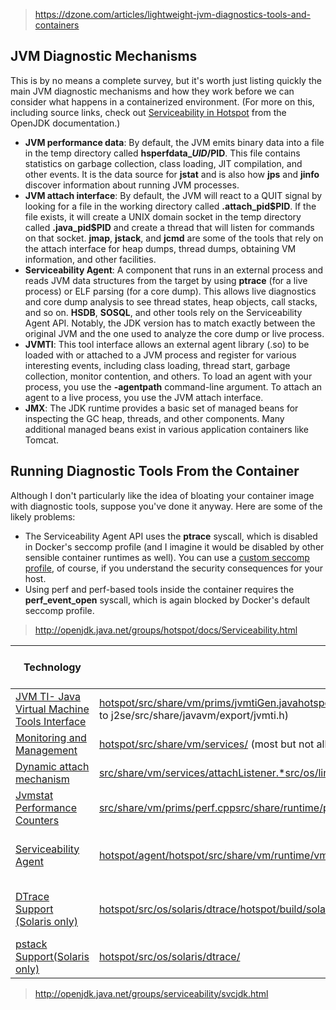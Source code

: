 > https://dzone.com/articles/lightweight-jvm-diagnostics-tools-and-containers

JVM Diagnostic Mechanisms
-------------------------

This is by no means a complete survey, but it's worth just listing quickly the main JVM diagnostic mechanisms and how they work before we can consider what happens in a containerized environment. (For more on this, including source links, check out [Serviceability in Hotspot](http://openjdk.java.net/groups/hotspot/docs/Serviceability.html) from the OpenJDK documentation.)

-   **JVM performance data**: By default, the JVM emits binary data into a file in the temp directory called **hsperfdata_$UID/$PID**. This file contains statistics on garbage collection, class loading, JIT compilation, and other events. It is the data source for **jstat** and is also how **jps** and **jinfo** discover information about running JVM processes.
-   **JVM attach interface**: By default, the JVM will react to a QUIT signal by looking for a file in the working directory called **.attach_pid\$PID**. If the file exists, it will create a UNIX domain socket in the temp directory called **.java_pid$PID** and create a thread that will listen for commands on that socket. **jmap**, **jstack**, and **jcmd** are some of the tools that rely on the attach interface for heap dumps, thread dumps, obtaining VM information, and other facilities.
-   **Serviceability Agent**: A component that runs in an external process and reads JVM data structures from the target by using **ptrace** (for a live process) or ELF parsing (for a core dump). This allows live diagnostics and core dump analysis to see thread states, heap objects, call stacks, and so on. **HSDB**, **SOSQL**, and other tools rely on the Serviceability Agent API. Notably, the JDK version has to match exactly between the original JVM and the one used to analyze the core dump or live process.
-   **JVMTI**: This tool interface allows an external agent library (.so) to be loaded with or attached to a JVM process and register for various interesting events, including class loading, thread start, garbage collection, monitor contention, and others. To load an agent with your process, you use the **-agentpath** command-line argument. To attach an agent to a live process, you use the JVM attach interface.
-   **JMX**: The JDK runtime provides a basic set of managed beans for inspecting the GC heap, threads, and other components. Many additional managed beans exist in various application containers like Tomcat.

Running Diagnostic Tools From the Container
-------------------------------------------

Although I don't particularly like the idea of bloating your container image with diagnostic tools, suppose you've done it anyway. Here are some of the likely problems:

-   The Serviceability Agent API uses the **ptrace** syscall, which is disabled in Docker's seccomp profile (and I imagine it would be disabled by other sensible container runtimes as well). You can use a [custom seccomp profile](https://docs.docker.com/engine/security/seccomp/), of course, if you understand the security consequences for your host.
-   Using perf and perf-based tools inside the container requires the **perf_event_open** syscall, which is again blocked by Docker's default seccomp profile.


> http://openjdk.java.net/groups/hotspot/docs/Serviceability.html

| Technology  | Source Location  | Usage in the J2SE Repository |
| --- |  --- |  --- |
| [JVM TI- Java Virtual Machine Tools Interface](http://openjdk.java.net/groups/hotspot/docs/Serviceability.html#bjvmti) | [hotspot/src/share/vm/prims/jvmtiGen.java](http://opengrok.neojava.org/hotspot/xref/src/share/vm/prims/jvmtiGen.java)[hotspot/src/share/vm/prims/jvmtiGen.java](http://opengrok.neojava.org/hotspot/xref/src/share/vm/prims/jvmtiEnvFill.java)[hotspot/src/share/vm/prims/jvmti.xml](http://opengrok.neojava.org/hotspot/xref/src/share/vm/prims/jvmti.xml)[hotspot/src/share/vm/prims/jvmti*](http://opengrok.neojava.org/hotspot/xref/src/share/vm/prims)build/.../generated/jvmtifiles/jvmtiEnter.cppbuild/.../generated/jvmtifiles/jvmtiEnterTrace.cppbuild/.../generated/jvmtifiles/jvmtiEnv.hppbuild/.../generated/jvmtifiles/jvmtiEnvRecommended.cppbuild/.../generated/jvmtifiles/jvmtiEnvStub.cppbuild/.../generated/jvmtifiles/jvmti.h    (copied to j2se/src/share/javavm/export/jvmti.h) | [J2SE Info](http://openjdk.java.net/groups/serviceability/svcjdk.html#tJDWP)[Bugs](http://bugs.sun.com/bugdatabase/search.do?process=1&category=hotspot&bugStatus=open&subcategory=jvmti) |
| [Monitoring and Management](http://openjdk.java.net/groups/hotspot/docs/Serviceability.html#bmanagement) | [hotspot/src/share/vm/services/](http://opengrok.neojava.org/hotspot/xref/src/share/vm/services/) (most but not all) | [J2SE Info](http://openjdk.java.net/groups/serviceability/svcjdk.html#tmanagement)[Bugs](http://bugs.sun.com/bugdatabase/search.do?process=1&category=hotspot&bugStatus=open&subcategory=monitoring_management) |
| [Dynamic attach mechanism](http://openjdk.java.net/groups/hotspot/docs/Serviceability.html#battach) | [src/share/vm/services/attachListener.*](http://opengrok.neojava.org/hotspot/xref/src/share/vm/services/)[src/os/linux/vm/attachListener_linux.cpp](http://opengrok.neojava.org/hotspot/xref/src/os/linux/vm/attachListener_linux.cpp)[src/os/solaris/vm/attachListener_solaris.cpp](http://opengrok.neojava.org/hotspot/xref/src/os/solaris/vm/attachListener_solaris.cpp)[src/os/win32/vm/attachListener_win32.cpp](http://opengrok.neojava.org/hotspot/xref/src/os/win32/vm/attachListener_win32.cpp) | [J2SE Info](http://openjdk.java.net/groups/serviceability/svcjdk.html#tattach) |
| [Jvmstat Performance Counters](http://openjdk.java.net/groups/hotspot/docs/Serviceability.html#bjvmstat) | [src/share/vm/prims/perf.cpp](http://opengrok.neojava.org/hotspot/xref/src/share/vm/prims/perf.cpp)[src/share/runtime/perfMemory.cpp](http://opengrok.neojava.org/hotspot/xref/src/share/vm/runtime/perfMemory.cpp)[src/share/runtime/perfData.cpp](http://opengrok.neojava.org/hotspot/xref/src/share/vm/runtime/perfData.cpp)[src/share/runtime/statSampler.cpp](http://opengrok.neojava.org/hotspot/xref/src/share/vm/runtime/statSampler.cpp)[src/share/vm/services/*Service.cpp](http://opengrok.neojava.org/hotspot/xref/src/share/vm/services/)[src/os/solaris/vm/perfMemory_solaris.cpp](http://opengrok.neojava.org/hotspot/xref/src/os/solaris/vm/perfMemory_solaris.cpp)[src/os/linux/vm/perfMemory_linux.cpp](http://opengrok.neojava.org/hotspot/xref/src/os/linux/vm/perfMemory_linux.cpp)[src/os/win32/vm/perfMemory_win32.cpp](http://opengrok.neojava.org/hotspot/xref/src/os/win32/vm/perfMemory_win32.cpp) | [J2SE Info](http://openjdk.java.net/groups/serviceability/svcjdk.html#tjvmstat)[Bugs](http://bugs.sun.com/bugdatabase/search.do?process=1&category=hotspot&bugStatus=open&subcategory=perfdata) |
| [Serviceability Agent](http://openjdk.java.net/groups/hotspot/docs/Serviceability.html#bsa) | [hotspot/agent/](http://opengrok.neojava.org/hotspot/xref/agent/)[hotspot/src/share/vm/runtime/vmStructs.hpp](http://opengrok.neojava.org/hotspot/xref/src/share/vm/runtime/vmStructs.hpp/)[hotspot/src/share/vm/runtime/vmStructs.cpp](http://opengrok.neojava.org/hotspot/xref/src/share/vm/runtime/vmStructs.cpp/)hotspot/cpu/*cpu*/vm/vmstructs_*cpu*.hpphotspot/os_cpu/*os-cpu*/vm/vmstructs_*os-cpu*.hpp | [J2SE Info](http://openjdk.java.net/groups/serviceability/svcjdk.html#tsa)[Usenix Serviceability Agent paper](http://www.usenix.org/events/jvm01/full_papers/russell/russell_html/index.html) |
| [DTrace Support (Solaris only)](http://openjdk.java.net/groups/hotspot/docs/Serviceability.html#bdtrace) | [hotspot/src/os/solaris/dtrace/](http://opengrok.neojava.org/hotspot/xref/src/os/solaris/dtrace/)[hotspot/build/solaris/makefiles/dtrace.make](http://opengrok.neojava.org/hotspot/xref/build/solaris/makefiles/dtrace.make) | [DTrace Probes in HotSpot](http://java.sun.com/javase/6/docs/technotes/guides/vm/dtrace.html)[User Guide](http://docs.sun.com/app/docs/doc/819-5488) |
| [pstack Support(Solaris only)](http://openjdk.java.net/groups/hotspot/docs/Serviceability.html#bpstack) | [hotspot/src/os/solaris/dtrace/](http://opengrok.neojava.org/hotspot/xref/src/os/solaris/dtrace/) | [User Guide](http://docs.sun.com/app/docs/doc/816-5165/6mbb0m9pm?a=view) |


> http://openjdk.java.net/groups/serviceability/svcjdk.html
